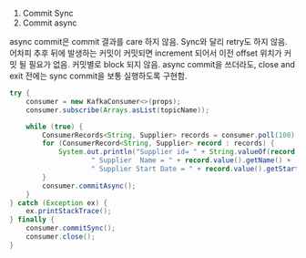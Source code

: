 
1. Commit Sync
2. Commit async

async commit은 commit 결과를 care 하지 않음.
Sync와 달리 retry도 하지 않음. 어차피 추후 뒤에 발생하는 커밋이 커밋되면 increment 되어서 이전 offset 위치가 커밋 될 필요가 없음. 커밋별로 block 되지 않음.
async commit을 쓰더라도, close and exit 전에는 sync commit을 보통 실행하도록 구현함. 

```java
try {
    consumer = new KafkaConsumer<>(props);
    consumer.subscribe(Arrays.asList(topicName));

	while (true) {
		ConsumerRecords<String, Supplier> records = consumer.poll(100);
		for (ConsumerRecord<String, Supplier> record : records) {
			System.out.println("Supplier id= " + String.valueOf(record.value().getID()) +
					" Supplier  Name = " + record.value().getName() +
					" Supplier Start Date = " + record.value().getStartDate().toString());
		}
		consumer.commitAsync();
	}
} catch (Exception ex) {
	ex.printStackTrace();
} finally {
	consumer.commitSync();
	consumer.close();
}
```
